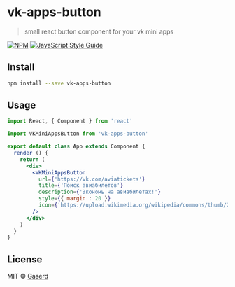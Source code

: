 # vk-apps-button

> small react button component for your vk mini apps

[![NPM](https://img.shields.io/npm/v/vk-apps-button.svg)](https://www.npmjs.com/package/vk-apps-button) [![JavaScript Style Guide](https://img.shields.io/badge/code_style-standard-brightgreen.svg)](https://standardjs.com)

## Install

```bash
npm install --save vk-apps-button
```

## Usage

```jsx
import React, { Component } from 'react'

import VKMiniAppsButton from 'vk-apps-button'

export default class App extends Component {
  render () {
    return (
      <div>
        <VKMiniAppsButton 
          url={'https://vk.com/aviatickets'}
          title={'Поиск авиабилетов'}
          description={'Экономь на авиабилетах!'}
          style={{ margin : 20 }}
          icon={'https://upload.wikimedia.org/wikipedia/commons/thumb/2/21/VK.com-logo.svg/768px-VK.com-logo.svg.png'}
        />
      </div>
    )
  }
}
```

## License

MIT © [Gaserd](https://github.com/Gaserd)
